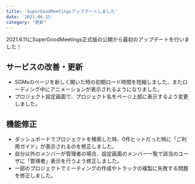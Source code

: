 ```yaml
---
title: 'SuperGoodMeetingsアップデートしました'
date: '2021.06.15'
category: "更新"
---
```


2021.6.11にSuperGoodMeetings正式版の公開から最初のアップデートを行いました！

## サービスの改善・更新
- SGMsのページを新しく開いた時の初期ロード時間を短縮しました。またローディング中にアニメーションが表示されるようになりました。
- プロジェクト設定画面で、プロジェクト名をページ上部に表示するよう変更しました。

## 機能修正
- ダッシュボードでプロジェクトを検索した時、0件ヒットだった時に「ご利用ガイド」が表示されるのを修正しました。
- 自分以外のメンバーが管理者の場合、設定画面のメンバー一覧で該当のユーザに「管理者」表示を行うよう修正しました。
- 一部のプロジェクトでミーティングの作成やトラックの複製に失敗する問題を修正しました。
